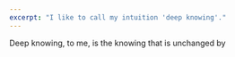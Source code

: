 ```yaml
---
excerpt: "I like to call my intuition 'deep knowing'."
---
```

Deep knowing, to me, is the knowing that is unchanged by 